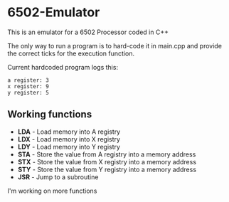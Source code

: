 # 6502-Emulator

This is an emulator for a 6502 Processor coded in C++

The only way to run a program is to hard-code it in main.cpp and provide the correct ticks for the execution function.

Current hardcoded program logs this:

```
a register: 3
x register: 9
y register: 5
```

## Working functions

 - **LDA** - Load memory into A registry
 - **LDX** - Load memory into X registry
 - **LDY** - Load memory into Y registry
 - **STA** - Store the value from A registry into a memory address
 - **STX** - Store the value from X registry into a memory address
 - **STY** - Store the value from Y registry into a memory address
 - **JSR** - Jump to a subroutine

I'm working on more functions
